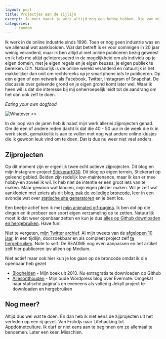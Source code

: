 ```yaml
---
layout: post
title: Projectjes aan de zijlijn
excerpt: Je moet naast je werk altijd nog een hobby hebben. Die van mij is Digitale Overdaad.
categories: 
    - random
---
```


Ik werk in de online industrie sinds 1996. Toen er nog geen industrie was en we allemaal wat aanklooiden. Wat dat betreft is er voor sommigen in 20 jaar weinig veranderd, maar ik ben altijd al met online publiceren bezig geweest en ik heb me altijd geïnteresseerd in de mogelijkheid om als individu op je eigen domein, met je eigen regels en je eigen keuzes, je eigen publiek te bereiken. DIY. Natuurlijk is de online wereld veranderd en natuurlijk is het makkelijker dan ooit om rechtsreeks op je smartphone _iets_ te publiceren. Op een eigen of een netwerk als Facebook, Twitter, Instagram of Snapchat. De discussie over geleende grond en je eigen grond komt later wel. Waar ik heen wil is dat die interesse bij mij onherroepelijk leidt tot de aandrang om het dan ook zelf te doen. 

_Eating your own dogfood_

![Whatever <>](http://gifs.frankmeeuwsen.com/upset/really.gif "Whatever")

In de loop van de jaren heb ik naast mijn werk allerlei zijprojecten gehad. Om de een of andere reden dacht ik dat die 40 - 50 uur in de week die ik in werk steek, gemakkelijk is aan te vullen met nog wat andere online klusjes die ik gewoon leuk vind om te doen. Dat is dus nu weer niet veel anders. 

## Zijprojecten
Op dit moment zijn er eigenlijk twee echt actieve zijprojecten. Dit blog en mijn Instagram-project [Stickerart030](http://instagram.com/stickerart030). Dit blog op eigen terrein, Stickerart op geleend gebied. Beiden zijn redelijk low-maintenance, maar ik kan er mee hobby-en zoveel ik wil. Ik heb niet de intentie er een groot iets van te maken. Maar gewoon wat klooien, mijn eigen plezier maken.  Wil je zelf wat aanklooien met zoiets als dit blog, [pak de volledige broncode](https://github.com/frankmeeuwsen/frankmeeuwsen.github.io), leer in een avondje wat over [statische site generatoren](https://duckduckgo.com/?q=static+site+generator) en je bent los. 

Een beetje actief ben ik met [mijn animated gif-pagina](http://gifs.frankmeeuwsen.com/). Ik ben dol op die dingen en ik probeer een soort eigen verzameling op te zetten. Natuurlijk moet ik dat weer openbaar zetten en kun je dus [alles op Github downloaden en hergebruiken](https://github.com/frankmeeuwsen/gifs). Have fun!

Niet te vergeten, [mijn Twitter archief](http://twitter.frankmeeuwsen.com/). Al mijn tweets van de [afgelopen 10 jaar](https://medium.com/@frankmeeuwsen/10-jaar-en-60-000-tweets-verder-f0096aecf159#.euc6nbtxz). In een tijdlijn, doorzoekbaar en als compleet project zelf [te hergebruiken](https://github.com/frankmeeuwsen/TwitterArchive). Note to self: De README nog even aanpassen en het artikel zelf hier publiceren ipv alleen op Medium.

Niet actief maar ook hier kun je los gaan op de broncode omdat ik die openbaar heb gezet
* [Bloghelden](https://github.com/frankmeeuwsen/bloghelden) - Mijn boek uit 2010. Nu extragratis te downloaden op Github
* [Allesonthouden](https://github.com/frankmeeuwsen/allesonthouden) - Mijn oude Wordpress blog over Evernote. Omgekat naar statische pagina's en eveneens als volledig Jekyll project te downloaden en hergebruiken

## Nog meer?
Altijd dus wel wat te doen. En dan heb ik niet eens de zijprojecten uit het verleden op een rij gezet. Van Frshdjs naar Lifehacking tot Appdotnetculture. Ik durf er niet eens aan te beginnen om ze allemaal te benoemen. Later een keer. Misschien. 